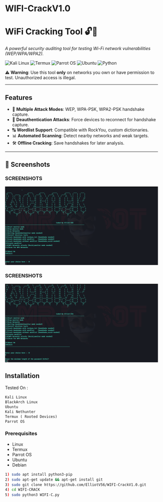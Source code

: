 # WIFI-CrackV1.0
# WiFi Cracking Tool 🔓📡  
*A powerful security auditing tool for testing Wi-Fi network vulnerabilities (WEP/WPA/WPA2).*  

![Kali Linux](https://img.shields.io/badge/Kali_Linux-557C94?style=for-the-badge&logo=kali-linux&logoColor=white)
![Termux](https://img.shields.io/badge/Termux-000000?style=for-the-badge&logo=termux&logoColor=white)
![Parrot OS](https://img.shields.io/badge/Parrot_OS-FF6600?style=for-the-badge&logo=parrotos&logoColor=white)
![Ubuntu](https://img.shields.io/badge/Ubuntu-E95420?style=for-the-badge&logo=ubuntu&logoColor=white)
![Python](https://img.shields.io/badge/Python-3.x-blue)  

⚠ **Warning**: Use this tool **only** on networks you own or have permission to test. Unauthorized access is illegal.  

---

## Features  
- 🎯 **Multiple Attack Modes**: WEP, WPA-PSK, WPA2-PSK handshake capture.  
- 📡 **Deauthentication Attacks**: Force devices to reconnect for handshake capture.  
- 🔠 **Wordlist Support**: Compatible with RockYou, custom dictionaries.  
- 📊 **Automated Scanning**: Detect nearby networks and weak targets.  
- 🛠 **Offline Cracking**: Save handshakes for later analysis.  

---

## 📸 Screenshots  

### **SCREENSHOTS**  
![WCRACK](main.png)  

### **SCREENSHOTS**  
![WCRACK](main2.png)  


## Installation  
Tested On :

    Kali Linux
    BlackArch Linux
    Ubuntu
    Kali Nethunter
    Termux ( Rooted Devices)
    Parrot OS

### Prerequisites  
- Linux
- Termux
-  Parrot OS
-  Ubuntu
-  Debian
```bash
1) sudo apt install python3-pip
2) sudo apt-get update && apt-get install git
3) sudo git clone https://github.com/ElliotV56/WIFI-CrackV1.0.git
4) cd WIFI-CRACK
5) sudo python3 WIFI-C.py
